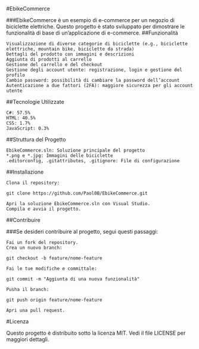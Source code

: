 #EbikeCommerce

###EbikeCommerce è un esempio di e-commerce per un negozio di biciclette elettriche. Questo progetto è stato sviluppato per dimostrare le funzionalità di base di un’applicazione di e-commerce.
##Funzionalità

    Visualizzazione di diverse categorie di biciclette (e.g., biciclette elettriche, mountain bike, biciclette da strada)
    Dettagli del prodotto con immagini e descrizioni
    Aggiunta di prodotti al carrello
    Gestione del carrello e del checkout
    Gestione degli account utente: registrazione, login e gestione del profilo
    Cambio password: possibilità di cambiare la password dell’account
    Autenticazione a due fattori (2FA): maggiore sicurezza per gli account utente

##Tecnologie Utilizzate

    C#: 57.5%
    HTML: 40.5%
    CSS: 1.7%
    JavaScript: 0.3%

##Struttura del Progetto

    EbikeCommerce.sln: Soluzione principale del progetto
    *.png e *.jpg: Immagini delle biciclette
    .editorconfig, .gitattributes, .gitignore: File di configurazione

##Installazione

    Clona il repository:

    git clone https://github.com/Paol0B/EbikeCommerce.git

    Apri la soluzione EbikeCommerce.sln con Visual Studio.
    Compila e avvia il progetto.

##Contribuire

###Se desideri contribuire al progetto, segui questi passaggi:

    Fai un fork del repository.
    Crea un nuovo branch:

    git checkout -b feature/nome-feature

    Fai le tue modifiche e committale:

    git commit -m "Aggiunta di una nuova funzionalità"

    Pusha il branch:

    git push origin feature/nome-feature

    Apri una pull request.

#Licenza

Questo progetto è distribuito sotto la licenza MIT. Vedi il file LICENSE per maggiori dettagli.
